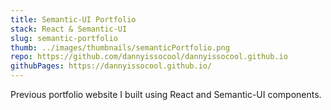 ```yaml
---
title: Semantic-UI Portfolio
stack: React & Semantic-UI
slug: semantic-portfolio
thumb: ../images/thumbnails/semanticPortfolio.png
repo: https://github.com/dannyissocool/dannyissocool.github.io
githubPages: https://dannyissocool.github.io/
---
```


Previous portfolio website I built using React and Semantic-UI components.
